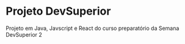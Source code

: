 # Projeto DevSuperior
 Projeto em Java, Javscript e React do curso preparatório da Semana DevSuperior 2
